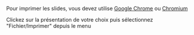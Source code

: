 Pour imprimer les slides, vous devez utilise [Google Chrome](http://google.com/chrome) ou [Chromium](https://www.chromium.org/Home)

Clickez sur la présentation de votre choix puis sélectionnez "Fichier/Imprimer" depuis le menu
